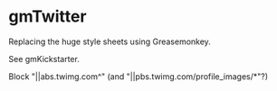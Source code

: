 # gmTwitter
Replacing the huge style sheets using Greasemonkey.

See gmKickstarter.

Block "||abs.twimg.com^" (and "||pbs.twimg.com/profile_images/*"?)


